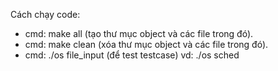 Cách chạy code:

- cmd: make all (tạo thư mục object và các file trong đó).
- cmd: make clean (xóa thư mục object và các file trong đó).
- cmd: ./os file_input (để test testcase)
  vd: ./os sched   
